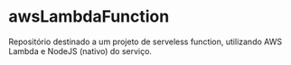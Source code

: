 # awsLambdaFunction
Repositório destinado a um projeto de serveless function, utilizando AWS Lambda e NodeJS (nativo) do serviço. 
